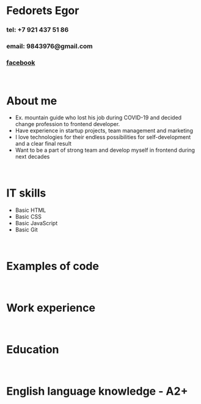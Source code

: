 <h1>Fedorets Egor</h1>
<h3>tel: +7 921 437 51 86 </h3>
<h3>email: 9843976@gmail.com </h3>
<h3><a href = "https://www.facebook.com/egor.fedorets"> facebook</a></h3>
</br>
<h1>About me</h1>
<ul>
<li> Ex. mountain guide who lost his job during COVID-19 and decided change profession to frontend developer.</li>
<li> Have experience in startup projects, team management and marketing</li>
<li> I love technologies for their endless possibilities for self-development and a clear final result</li> 
<li> Want to be a part of strong team and develop myself in frontend during next decades</li>
</ul>
<br>
<h1>IT skills</h1>
<ul>
   <li>Basic HTML</li>
   <li>Basic CSS</li>
   <li>Basic JavaScript</li>
   <li>Basic Git</li>
</ul>
<br>
<h1>Examples of code</h1>
<br>
<h1> Work experience </h1>
<br>
<h1> Education </h1>
<br>
<h1> English language knowledge - A2+ </h1>




